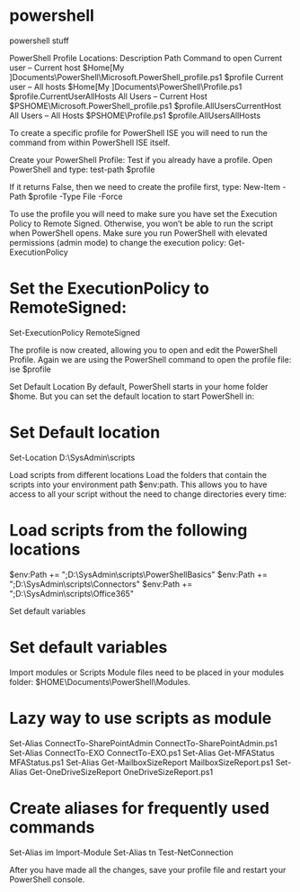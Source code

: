 # powershell
powershell stuff


PowerShell Profile Locations:
Description	Path	                                                                                                        Command to open
Current user – Current host	$Home\[My ]Documents\PowerShell\Microsoft.PowerShell_profile.ps1	                            $profile
Current user –  All hosts	$Home\[My ]Documents\PowerShell\Profile.ps1                                                    	$profile.CurrentUserAllHosts
All Users – Current Host	$PSHOME\Microsoft.PowerShell_profile.ps1	                                                      $profile.AllUsersCurrentHost
All Users – All Hosts	$PSHOME\Profile.ps1                                                                                	$profile.AllUsersAllHosts

To create a specific profile for PowerShell ISE you will need to run the command from within PowerShell ISE itself.

Create your PowerShell Profile:
Test if you already have a profile. Open PowerShell and type:
test-path $profile

If it returns False, then we need to create the profile first, type:
New-Item -Path $profile -Type File -Force

To use the profile you will need to make sure you have set the Execution Policy to Remote Signed. Otherwise, you won’t be able to run the script when PowerShell opens. Make sure you run PowerShell with elevated permissions (admin mode) to change the execution policy:
Get-ExecutionPolicy
# Set the ExecutionPolicy to RemoteSigned:
Set-ExecutionPolicy RemoteSigned

The profile is now created, allowing you to open and edit the PowerShell Profile. Again we are using the PowerShell command to open the profile file:
ise $profile

Set Default Location
By default, PowerShell starts in your home folder $home. But you can set the default location to start PowerShell in:
# Set Default location
Set-Location D:\SysAdmin\scripts

Load scripts from different locations
Load the folders that contain the scripts into your environment path $env:path. This allows you to have access to all your script without the need to change directories every time:
# Load scripts from the following locations
$env:Path += ";D:\SysAdmin\scripts\PowerShellBasics"
$env:Path += ";D:\SysAdmin\scripts\Connectors"
$env:Path += ";D:\SysAdmin\scripts\Office365"

Set default variables
# Set default variables

Import modules or Scripts
Module files need to be placed in your modules folder: $HOME\Documents\PowerShell\Modules.
# Lazy way to use scripts as module
Set-Alias ConnectTo-SharePointAdmin ConnectTo-SharePointAdmin.ps1
Set-Alias ConnectTo-EXO ConnectTo-EXO.ps1
Set-Alias Get-MFAStatus MFAStatus.ps1
Set-Alias Get-MailboxSizeReport MailboxSizeReport.ps1
Set-Alias Get-OneDriveSizeReport OneDriveSizeReport.ps1

# Create aliases for frequently used commands
Set-Alias im Import-Module
Set-Alias tn Test-NetConnection

After you have made all the changes, save your profile file and restart your PowerShell console.
